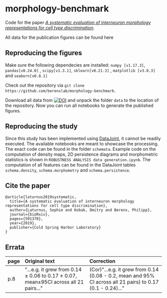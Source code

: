 # morphology-benchmark
Code for the paper [_A systematic evaluation of interneuron morphology representations for cell type discrimination_](https://link.springer.com/article/10.1007/s12021-020-09461-z).

All data for the publication figures can be found here 

## Reproducing the figures

Make sure the following dependecies are installed:
  `numpy [v1.17.3]`, `pandas[v0.24.0]` , `scipy[v1.3.1]`, `sklearn[v0.21.3]` , `matplotlib [v3.0.3]` and `seaborn[v0.8.1]`

Check out the repository via
`git clone https://github.com/berenslab/morphology-benchmark`. 

Download all data from [![DOI](https://zenodo.org/badge/DOI/10.5281/zenodo.3696638.svg)](https://doi.org/10.5281/zenodo.3696638) and unpack the folder `data` to the location of the repository.
Now you can run all notebooks to generate the published figures.

## Reproducing the study
Since this study has been implemented using [DataJoint](https://datajoint.io/), it cannot be readily executed. The available notebooks are meant to showcase the processing. The exact code can be found in the folder `schemata`. 
Example code on the computation of density maps, 2D persistence diagrams and morphometric statistics is shown in `ROBUSTNESS ANALYSIS data generation.ipynb`. The computation of all features can be found in the DataJoint tables `schema.density`, `schema.morphometry` and `schema.persistence`.  

## Cite the paper ##
```
@article{laturnus2019systematic,
  title={A systematic evaluation of interneuron morphology representations for cell type discrimination},
  author={Laturnus, Sophie and Kobak, Dmitry and Berens, Philipp},
  journal={bioRxiv},
  pages={591370},
  year={2019},
  publisher={Cold Spring Harbor Laboratory}
}
```
## Errata ##
|page|Original text| Correction|
|:---|:------------|:----------|
|p.8 | "...e.g. it grew from 0.14 ± 0.06 to 0.17 ± 0.07, mean±95CI across all 21 pairs..."| (Cor)"...e.g. it grew from 0.14 (0.08 - 0.2, mean and 95% CI across all 21 pairs) to 0.17 (0.1 - 0.24)..."|
